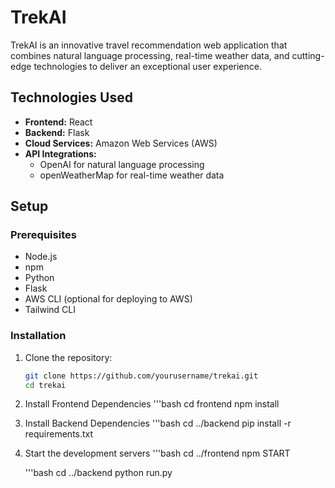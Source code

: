 # TrekAI

TrekAI is an innovative travel recommendation web application that combines natural language processing, real-time weather data, and cutting-edge technologies to deliver an exceptional user experience.

## Technologies Used

- **Frontend:** React
- **Backend:** Flask
- **Cloud Services:** Amazon Web Services (AWS)
- **API Integrations:**
  - OpenAI for natural language processing
  - openWeatherMap for real-time weather data

## Setup

### Prerequisites

- Node.js
- npm
- Python
- Flask
- AWS CLI (optional for deploying to AWS)
- Tailwind CLI

### Installation

1. Clone the repository:

   ```bash
   git clone https://github.com/yourusername/trekai.git
   cd trekai

2. Install Frontend Dependencies
    '''bash
    cd frontend
    npm install

3. Install Backend Dependencies
    '''bash
    cd ../backend
    pip install -r requirements.txt

4. Start the development servers
    '''bash
    cd ../frontend
    npm START

    '''bash
    cd ../backend
    python run.py
    

